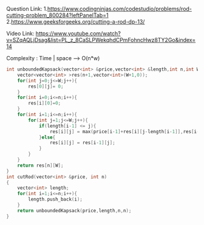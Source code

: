 Question Link: 
1.https://www.codingninjas.com/codestudio/problems/rod-cutting-problem_800284?leftPanelTab=1
2.https://www.geeksforgeeks.org/cutting-a-rod-dp-13/

Video Link: https://www.youtube.com/watch?v=SZqAQLjDsag&list=PL_z_8CaSLPWekqhdCPmFohncHwz8TY2Go&index=14

Complexity : Time | space --> O(n*w) 

```cpp
int unboundedKapsack(vector<int> &price,vector<int> &length,int n,int W){
    vector<vector<int> >res(n+1,vector<int>(W+1,0));
    for(int j=0;j<=W;j++){
        res[0][j]= 0;
    }
    for(int i=0;i<=n;i++){
        res[i][0]=0;
    }
    for(int i=1;i<=n;i++){
        for(int j=1;j<=W;j++){
            if(length[i-1] <= j){
                res[i][j] = max(price[i-1]+res[i][j-length[i-1]],res[i-1][j]);
            }else{
                res[i][j] = res[i-1][j];
            }
        }
    }
    return res[n][W];
}
int cutRod(vector<int> &price, int n)
{
	vector<int> length;
    for(int i=1;i<=n;i++){
        length.push_back(i);
    }
    return unboundedKapsack(price,length,n,n); 
}

```
